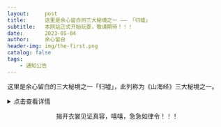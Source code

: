 ```yaml
---
layout:     post
title:      这里是余心留白的三大秘境之一 —— 「归墟」
subtitle:   本网站正式开始玩耍，敬请期待！！！
date:       2023-05-04
author:     余心留白
header-img: img/the-first.png
catalog: false
tags:
    - 通知公告
---
```


这里是余心留白的三大秘境之一「归墟」，此列称为《山海经》三大秘境之一。

<div>
  <details>
    <summary>点击查看详情</summary>
    <p>请前往新网址：</p>
    <ul>
      <li>英文版：<a href="https://xxxxxx.gitee.io" target="_blank">xxxxxx.gitee.io</a></li>
      <li>中文版：<a href="https://onlylovelykiss.github.io/" target="_blank">onlylovelykiss.github.io</a></li>
    </ul>
  </details>
</div>

<div style="text-align: center;">
  <p id="konami-text">揭开衣裳见证真容，嘻嘻，急急如律令！！！</p>
  <div id="hidden-content" style="display:none;">
    <p>愚蠢的地球人，你在想什么桃子啊？？？</p>
    <style>
      img {
        display: block;
        margin: auto;
      }

      img:hover {
        transform: scale(1.05);
        transition: transform 0.2s ease-in-out;
      }
    </style>
    <h1 style="text-align: center;"></h1>
    <img src="https://bnz07pap001files.storage.live.com/y4myLUOcjaMqlWu5Xjri49ETQ8b5ifyCtfx38X3q-JN9xQKB94A1XXxPImleMdAjrfwF951DYAfKLzpHK9ANOoQXFURVTPltj-0mj2ePh1kOVDhG1crwOaFnBiRURikaR8URkRQR_gA9KJVZvNs6vJ9TCjxKcRf6lz0AnYxjcX0Dxvhe0X_xuNVQx4Jl9_eJFao?width=1080&height=1350&cropmode=none" width="600" height="750" alt="2023-05-06-1">
  </div>
</div>


<script>
  let keysPressed = [];
  const konamiCode = ['ArrowUp', 'ArrowUp', 'ArrowDown', 'ArrowDown', 'KeyA'];
  const hiddenContent = document.getElementById('hidden-content');
  const konamiText = document.getElementById('konami-text');
  const myPhoto = document.getElementById('my-photo');

  document.addEventListener('keydown', function(event) {
    keysPressed.push(event.code);
    keysPressed.splice(-konamiCode.length - 1, keysPressed.length - konamiCode.length);
    if (JSON.stringify(keysPressed) === JSON.stringify(konamiCode)) {
      if (hiddenContent.style.display === 'none') {
        hiddenContent.style.display = 'block';
        konamiText.style.display = 'none';
      } else {
        hiddenContent.style.display = 'none';
        konamiText.style.display = 'block';
      }
    }
  });
</script>

<style>
  #my-photo:hover {
    transform: scale(1.05);
    transition: transform 0.2s ease-in-out;
  }
</style>


引用公众号文章：[余心留白-I NEED YOU GUYS!](https://mp.weixin.qq.com/s/Evg5oVTT8DrMHI3ksaQjbA)
